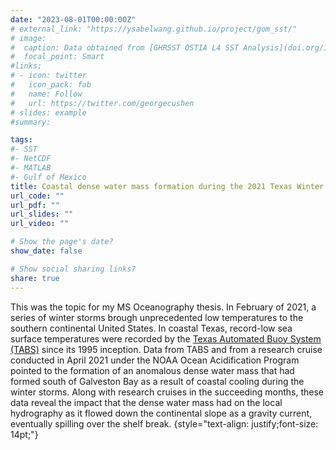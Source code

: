 ```yaml
---
date: "2023-08-01T00:00:00Z"
# external_link: "https://ysabelwang.github.io/project/gom_sst/"
# image:
#  caption: Data obtained from [GHRSST OSTIA L4 SST Analysis](doi.org/10.5067/GHOST-4FK01)
#  focal_point: Smart
#links:
# - icon: twitter
#   icon_pack: fab
#   name: Follow
#   url: https://twitter.com/georgecushen
# slides: example
#summary: 

tags:
#- SST
#- NetCDF
#- MATLAB
#- Gulf of Mexico
title: Coastal dense water mass formation during the 2021 Texas Winter Storms
url_code: ""
url_pdf: ""
url_slides: ""
url_video: ""

# Show the page's date?
show_date: false

# Show social sharing links?
share: true
---
```

This was the topic for my MS Oceanography thesis. In February of 2021, a series of winter storms brough unprecedented low temperatures to the southern continental United States. In coastal Texas, record-low sea surface temperatures were recorded by the [Texas Automated Buoy System (TABS)](https://https://tabs.gerg.tamu.edu) since its 1995 inception. Data from TABS and from a research cruise conducted in April 2021 under the NOAA Ocean Acidification Program pointed to the formation of an anomalous dense water mass that had formed south of Galveston Bay as a result of coastal cooling during the winter storms. Along with research cruises in the succeeding months, these data reveal the impact that the dense water mass had on the local hydrography as it flowed down the continental slope as a gravity current, eventually spilling over the shelf break.
{style="text-align: justify;font-size: 14pt;"}

